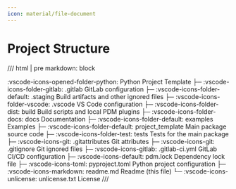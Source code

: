 ```yaml
---
icon: material/file-document
---
```

# Project Structure

/// html | pre
	markdown: block

:vscode-icons-opened-folder-python: Python Project Template
├─ :vscode-icons-folder-gitlab: .gitlab               GitLab configuration
├─ :vscode-icons-folder-default: .staging              Build artifacts and other ignored files
├─ :vscode-icons-folder-vscode: .vscode               VS Code configuration
├─ :vscode-icons-folder-dist: build                 Build scripts and local PDM plugins
├─ :vscode-icons-folder-docs: docs                  Documentation
├─ :vscode-icons-folder-default: examples              Examples
├─ :vscode-icons-folder-default: project_template      Main package source code
├─ :vscode-icons-folder-test: tests                 Tests for the main package
├─ :vscode-icons-git: .gitattributes        Git attributes
├─ :vscode-icons-git: .gitignore            Git ignored files
├─ :vscode-icons-gitlab: .gitlab-ci.yml        GitLab CI/CD configuration
├─ :vscode-icons-default: pdm.lock              Dependency lock file
├─ :vscode-icons-toml: pyproject.toml        Python project configuration
├─ :vscode-icons-markdown: readme.md             Readme (this file)
└─ :vscode-icons-unlicense: unlicense.txt         License
///